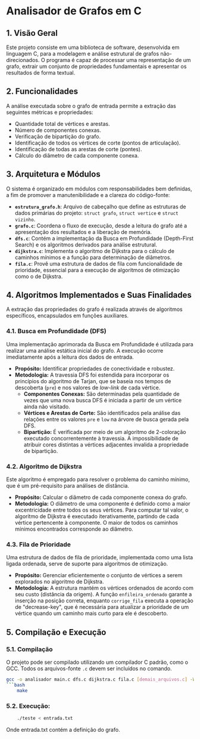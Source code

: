 # Analisador de Grafos em C

## 1. Visão Geral

Este projeto consiste em uma biblioteca de software, desenvolvida em linguagem C, para a modelagem e análise estrutural de grafos não-direcionados. O programa é capaz de processar uma representação de um grafo, extrair um conjunto de propriedades fundamentais e apresentar os resultados de forma textual.

## 2. Funcionalidades

A análise executada sobre o grafo de entrada permite a extração das seguintes métricas e propriedades:
* Quantidade total de vértices e arestas.
* Número de componentes conexas.
* Verificação de bipartição do grafo.
* Identificação de todos os vértices de corte (pontos de articulação).
* Identificação de todas as arestas de corte (pontes).
* Cálculo do diâmetro de cada componente conexa.

## 3. Arquitetura e Módulos

O sistema é organizado em módulos com responsabilidades bem definidas, a fim de promover a manutenibilidade e a clareza do código-fonte:

* **`estrutura_grafo.h`**: Arquivo de cabeçalho que define as estruturas de dados primárias do projeto: `struct grafo`, `struct vertice` e `struct vizinho`.
* **`grafo.c`**: Coordena o fluxo de execução, desde a leitura do grafo até a apresentação dos resultados e a liberação de memória.
* **`dfs.c`**: Contém a implementação da Busca em Profundidade (Depth-First Search) e os algoritmos derivados para análise estrutural.
* **`dijkstra.c`**: Implementa o algoritmo de Dijkstra para o cálculo de caminhos mínimos e a função para determinação de diâmetros.
* **`fila.c`**: Provê uma estrutura de dados de fila com funcionalidade de prioridade, essencial para a execução de algoritmos de otimização como o de Dijkstra.

## 4. Algoritmos Implementados e Suas Finalidades

A extração das propriedades do grafo é realizada através de algoritmos específicos, encapsulados em funções auxiliares.

### 4.1. Busca em Profundidade (DFS)

Uma implementação aprimorada da Busca em Profundidade é utilizada para realizar uma análise estática inicial do grafo. A execução ocorre imediatamente após a leitura dos dados de entrada.

* **Propósito:** Identificar propriedades de conectividade e robustez.
* **Metodologia:** A travessia DFS foi estendida para incorporar os princípios do algoritmo de Tarjan, que se baseia nos tempos de descoberta (`pre`) e nos valores de *low-link* de cada vértice.
    * **Componentes Conexas:** São determinadas pela quantidade de vezes que uma nova busca DFS é iniciada a partir de um vértice ainda não visitado.
    * **Vértices e Arestas de Corte:** São identificados pela análise das relações entre os valores `pre` e `low` na árvore de busca gerada pela DFS.
    * **Bipartição:** É verificada por meio de um algoritmo de 2-coloração executado concorrentemente à travessia. A impossibilidade de atribuir cores distintas a vértices adjacentes invalida a propriedade de bipartição.

### 4.2. Algoritmo de Dijkstra

Este algoritmo é empregado para resolver o problema do caminho mínimo, que é um pré-requisito para análises de distância.

* **Propósito:** Calcular o diâmetro de cada componente conexa do grafo.
* **Metodologia:** O diâmetro de uma componente é definido como a maior excentricidade entre todos os seus vértices. Para computar tal valor, o algoritmo de Dijkstra é executado iterativamente, partindo de cada vértice pertencente à componente. O maior de todos os caminhos mínimos encontrados corresponde ao diâmetro.

### 4.3. Fila de Prioridade

Uma estrutura de dados de fila de prioridade, implementada como uma lista ligada ordenada, serve de suporte para algoritmos de otimização.

* **Propósito:** Gerenciar eficientemente o conjunto de vértices a serem explorados no algoritmo de Dijkstra.
* **Metodologia:** A estrutura mantém os vértices ordenados de acordo com seu custo (distância da origem). A função `enfileira_ordenado` garante a inserção na posição correta, enquanto `corrige_fila` executa a operação de "decrease-key", que é necessária para atualizar a prioridade de um vértice quando um caminho mais curto para ele é descoberto.

## 5. Compilação e Execução

### 5.1. Compilação

O projeto pode ser compilado utilizando um compilador C padrão, como o GCC. Todos os arquivos-fonte `.c` devem ser incluídos no comando.

```bash
gcc -o analisador main.c dfs.c dijkstra.c fila.c [demais_arquivos.c] -Wall -O2
```bash
    make
```

### 5.2. Execução:

```bash
    ./teste < entrada.txt
```

Onde entrada.txt contém a definição do grafo.